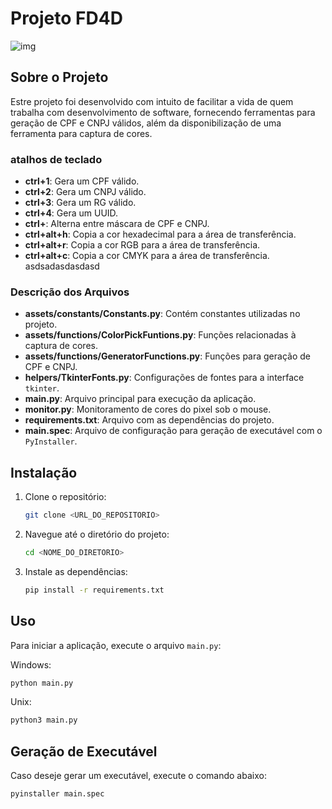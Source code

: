 
# Projeto FD4D

![img][banner]


## Sobre o Projeto
Estre projeto foi desenvolvido com intuito de facilitar a vida de quem trabalha com desenvolvimento de software, fornecendo ferramentas para geração de CPF e CNPJ válidos, além da disponibilização de uma ferramenta para captura de cores.

### atalhos de teclado
- **ctrl+1**: Gera um CPF válido.
- **ctrl+2**: Gera um CNPJ válido.
- **ctrl+3**: Gera um RG válido.
- **ctrl+4**: Gera um UUID.
- **ctrl+**: Alterna entre máscara de CPF e CNPJ.
- **ctrl+alt+h**: Copia a cor hexadecimal para a área de transferência.
- **ctrl+alt+r**: Copia a cor RGB para a área de transferência.
- **ctrl+alt+c**: Copia a cor CMYK para a área de transferência.
asdsadasdasdasd


### Descrição dos Arquivos

- **assets/constants/Constants.py**: Contém constantes utilizadas no projeto.
- **assets/functions/ColorPickFuntions.py**: Funções relacionadas à captura de cores.
- **assets/functions/GeneratorFunctions.py**: Funções para geração de CPF e CNPJ.
- **helpers/TkinterFonts.py**: Configurações de fontes para a interface `tkinter`.
- **main.py**: Arquivo principal para execução da aplicação.
- **monitor.py**: Monitoramento de cores do pixel sob o mouse.
- **requirements.txt**: Arquivo com as dependências do projeto.
- **main.spec**: Arquivo de configuração para geração de executável com o `PyInstaller`.


## Instalação

1. Clone o repositório:
    ```sh
    git clone <URL_DO_REPOSITORIO>
    ```
2. Navegue até o diretório do projeto:
    ```sh
    cd <NOME_DO_DIRETORIO>
    ```
3. Instale as dependências:
    ```sh
    pip install -r requirements.txt
    ```

## Uso

Para iniciar a aplicação, execute o arquivo `main.py`:

Windows:
```sh
python main.py
```
Unix:
```sh
python3 main.py
```

## Geração de Executável

Caso deseje gerar um executável, execute o comando abaixo:

```sh
pyinstaller main.spec
```
[banner]: assets/Images/Banner.png
